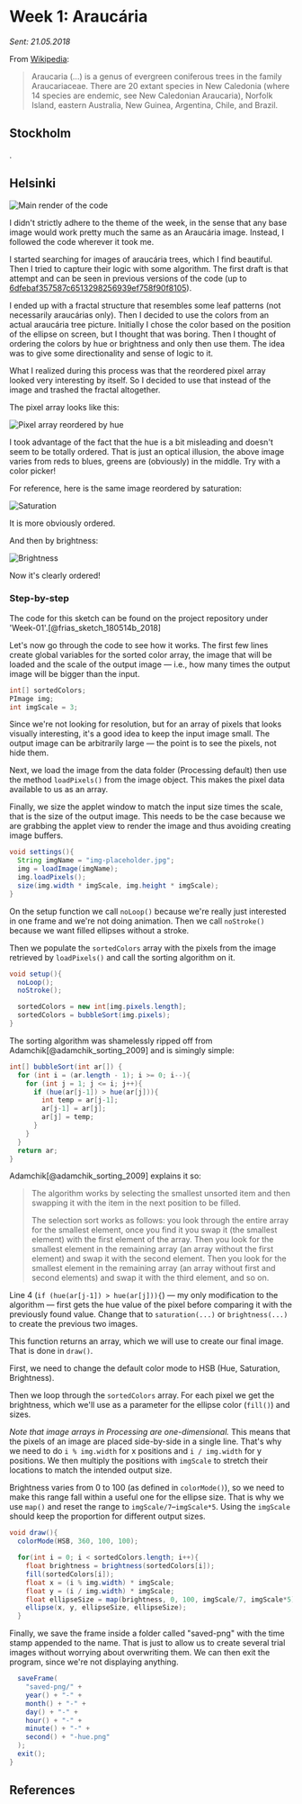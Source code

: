 # Week 1: Araucária
*Sent: 21.05.2018*

From [Wikipedia](https://en.wikipedia.org/wiki/Araucaria):

> Araucaria (...) is a genus of evergreen coniferous trees in the family Araucariaceae. There are 20 extant species in New Caledonia (where 14 species are endemic, see New Caledonian Araucaria), Norfolk Island, eastern Australia, New Guinea, Argentina, Chile, and Brazil.

## Stockholm

.

## Helsinki

![Main render of the code](img/01-2018-5-14-20-14-39.png)

I didn't strictly adhere to the theme of the week, in the sense that any base image would work pretty much the same as an Araucária image. Instead, I followed the code wherever it took me.

I started searching for images of araucária trees, which I find beautiful. Then I tried to capture their logic with some algorithm. The first draft is that attempt and can be seen in previous versions of the code (up to [6dfebaf357587c6513298256939ef758f90f8105](https://github.com/regisfrias/dear-gen/commit/6dfebaf357587c6513298256939ef758f90f8105)).

I ended up with a fractal structure that resembles some leaf patterns (not necessarily araucárias only). Then I decided to use the colors from an actual araucária tree picture. Initially I chose the color based on the position of the ellipse on screen, but I thought that was boring. Then I thought of ordering the colors by hue or brightness and only then use them. The idea was to give some directionality and sense of logic to it.

What I realized during this process was that the reordered pixel array looked very interesting by itself. So I decided to use that instead of the image and trashed the fractal altogether.

The pixel array looks like this:

![Pixel array reordered by hue](img/01-hue.png)

I took advantage of the fact that the hue is a bit misleading and doesn't seem to be totally ordered. That is just an optical illusion, the above image varies from reds to blues, greens are (obviously) in the middle. Try with a color picker!

For reference, here is the same image reordered by saturation:

![Saturation](img/01-saturation.png)

It is more obviously ordered.

And then by brightness:

![Brightness](img/01-brightness.png)

Now it's clearly ordered!

### Step-by-step

The code for this sketch can be found on the project repository under 'Week-01'.[@frias_sketch_180514b_2018]

Let's now go through the code to see how it works. The first few lines create global variables for the sorted color array, the image that will be loaded and the scale of the output image — i.e., how many times the output image will be bigger than the input.

```java
int[] sortedColors;
PImage img;
int imgScale = 3;
```

Since we're not looking for resolution, but for an array of pixels that looks visually interesting, it's a good idea to keep the input image small. The output image can be arbitrarily large — the point is to see the pixels, not hide them.

Next, we load the image from the data folder (Processing default) then use the method `loadPixels()` from the image object. This makes the pixel data available to us as an array.

Finally, we size the applet window to match the input size times the scale, that is the size of the output image. This needs to be the case because we are grabbing the applet view to render the image and thus avoiding creating image buffers.

```java
void settings(){
  String imgName = "img-placeholder.jpg";
  img = loadImage(imgName);
  img.loadPixels();
  size(img.width * imgScale, img.height * imgScale);
}
```

On the setup function we call `noLoop()` because we're really just interested in one frame and we're not doing animation. Then we call `noStroke()` because we want filled ellipses without a stroke.

Then we populate the `sortedColors` array with the pixels from the image retrieved by `loadPixels()` and call the sorting algorithm on it.

```java
void setup(){
  noLoop();
  noStroke();

  sortedColors = new int[img.pixels.length];
  sortedColors = bubbleSort(img.pixels);
}
```

The sorting algorithm was shamelessly ripped off from Adamchik[@adamchik_sorting_2009] and is simingly simple:

```java
int[] bubbleSort(int ar[]) {
  for (int i = (ar.length - 1); i >= 0; i--){
    for (int j = 1; j <= i; j++){
      if (hue(ar[j-1]) > hue(ar[j])){
        int temp = ar[j-1];
        ar[j-1] = ar[j];
        ar[j] = temp;
      }
    }
  }
  return ar;
}
```

Adamchik[@adamchik_sorting_2009] explains it so:

> The algorithm works by selecting the smallest unsorted item and then swapping it with the item in the next position to be filled.
>  
> The selection sort works as follows: you look through the entire array for the smallest element, once you find it you swap it (the smallest element) with the first element of the array. Then you look for the smallest element in the remaining array (an array without the first element) and swap it with the second element. Then you look for the smallest element in the remaining array (an array without first and second elements) and swap it with the third element, and so on.

Line 4 (`if (hue(ar[j-1]) > hue(ar[j])){`) — my only modification to the algorithm — first gets the hue value of the pixel before comparing it with the previously found value. Change that to `saturation(...)` or `brightness(...)` to create the previous two images.

This function returns an array, which we will use to create our final image. That is done in `draw()`.

First, we need to change the default color mode to HSB (Hue, Saturation, Brightness).

Then we loop through the `sortedColors` array. For each pixel we get the brightness, which we'll use as a parameter for the ellipse color (`fill()`) and sizes.

*Note that image arrays in Processing are one-dimensional.* This means that the pixels of an image are placed side-by-side in a single line. That's why we need to do `i % img.width` for x positions and `i / img.width` for y positions. We then multiply the positions with `imgScale` to stretch their locations to match the intended output size.

Brightness varies from 0 to 100 (as defined in `colorMode()`), so we need to make this range fall within a useful one for the ellipse size. That is why we use `map()` and reset the range to `imgScale/7`–`imgScale*5`. Using the `imgScale` should keep the proportion for different output sizes.

```java
void draw(){
  colorMode(HSB, 360, 100, 100);

  for(int i = 0; i < sortedColors.length; i++){
    float brightness = brightness(sortedColors[i]);
    fill(sortedColors[i]);
    float x = (i % img.width) * imgScale;
    float y = (i / img.width) * imgScale;
    float ellipseSize = map(brightness, 0, 100, imgScale/7, imgScale*5);
    ellipse(x, y, ellipseSize, ellipseSize);
  }
```

Finally, we save the frame inside a folder called "saved-png" with the time stamp appended to the name. That is just to allow us to create several trial images without worrying about overwriting them. We can then exit the program, since we're not displaying anything.

```java
  saveFrame(
    "saved-png/" +
    year() + "-" +
    month() + "-" +
    day() + "-" +
    hour() + "-" +
    minute() + "-" +
    second() + "-hue.png"
  );
  exit();
}
```

## References
